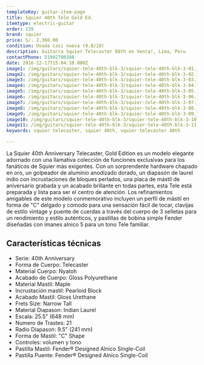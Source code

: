 ```yaml
---
templateKey: guitar-item-page
title: Squier 40th Tele Gold Ed.
itemtype: electric-guitar
order: 139
brand: squier
price: S/. 2,360.00
condition: Usada casi nueva (9.8/10)
description: Guitarra Squier Telecaster 60th en Venta!, Lima, Peru
contactPhone: 51992780348
date: 2016-12-17T15:04:10.000Z
image1: /img/guitars/squier-tele-40th-blk-3/squier-tele-40th-blk-3-01.jpg
image2: /img/guitars/squier-tele-40th-blk-3/squier-tele-40th-blk-3-02.jpg
image3: /img/guitars/squier-tele-40th-blk-3/squier-tele-40th-blk-3-03.jpg
image4: /img/guitars/squier-tele-40th-blk-3/squier-tele-40th-blk-3-04.jpg
image5: /img/guitars/squier-tele-40th-blk-3/squier-tele-40th-blk-3-05.jpg
image6: /img/guitars/squier-tele-40th-blk-3/squier-tele-40th-blk-3-06.jpg
image7: /img/guitars/squier-tele-40th-blk-3/squier-tele-40th-blk-3-07.jpg
image8: /img/guitars/squier-tele-40th-blk-3/squier-tele-40th-blk-3-08.jpg
image9: /img/guitars/squier-tele-40th-blk-3/squier-tele-40th-blk-3-09.jpg
image10: /img/guitars/squier-tele-40th-blk-3/squier-tele-40th-blk-3-10.jpg
image11: /img/guitars/squier-tele-40th-blk-3/squier-tele-40th-blk-3-11.jpg
keywords: squier telecaster, squier 40th, squier telecaster 40th

---
```

La Squier 40th Anniversary Telecaster, Gold Edition es un modelo elegante adornado con una llamativa colección de funciones exclusivas para los fanáticos de Squier más exigentes. Con un sorprendente hardware chapado en oro, un golpeador de aluminio anodizado dorado, un diapasón de laurel indio con incrustaciones de bloques perlados, una placa de mástil de aniversario grabada y un acabado brillante en todas partes, esta Tele está preparada y lista para ser el centro de atención. Los refinamientos amigables de este modelo conmemorativo incluyen un perfil de mástil en forma de "C" delgado y cómodo para una sensación fácil de tocar, clavijas de estilo vintage y puente de cuerdas a través del cuerpo de 3 selletas para un rendimiento y estilo auténticos, y pastillas de bobina simple Fender diseñadas con imanes alnico 5 para un tono Tele familiar.

## Características técnicas

* Serie: 40th Anniversary
* Forma de Cuerpo: Telecaster
* Material Cuerpo: Nyatoh
* Acabado de Cuerpo: Gloss Polyurethane
* Material Mastil: Maple
* Incrustación mastil: Pearloid Block
* Acabado Mastil: Gloss Urethane
* Frets Size: Narrow Tall
* Material Diapason: Indian Laurel
* Escala: 25.5" (648 mm)
* Numero de Trastes: 21
* Radio Diapason: 9.5" (241 mm)
* Forma de Mastil: "C" Shape
* Controles: volumen y tono
* Pastilla Mastil: Fender® Designed Alnico Single-Coil
* Pastilla Puente: Fender® Designed Alnico Single-Coil